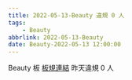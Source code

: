 ```yaml
---
title: 2022-05-13-Beauty 違規 0 人
tags:
    - Beauty
abbrlink: 2022-05-13-Beauty
date: Beauty-2022-05-13 12:00:00
---
```

Beauty 板 [板規連結](https://www.ptt.cc/bbs/Beauty/M.1630069980.A.84B.html)
昨天違規 0 人
